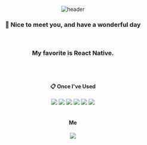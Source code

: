 <div align="center"> 

![header](https://capsule-render.vercel.app/api?type=transparent&color=auto&height=150&section=header&text=JustcallmeHarmony&fontSize=90&fontColor=333333)
 
###  :wave: Nice to meet you, and have a wonderful day

<br/>

###  My favorite is React Native.



  
 <br/>
 <br/>
  
####  :clipboard: Once I've Used 
  <img src="https://img.shields.io/badge/react-61DAFB?style=for-the-badge&logo=react&logoColor=black"> 
  <img src="https://img.shields.io/badge/firebase-FFCA28?style=for-the-badge&logo=firebase&logoColor=white">
  <img src="https://img.shields.io/badge/javascript-F7DF1E?style=for-the-badge&logo=javascript&logoColor=black"> 
  <img src="https://img.shields.io/badge/git-F05032?style=for-the-badge&logo=git&logoColor=white">
  <img src="https://img.shields.io/badge/github-181717?style=for-the-badge&logo=github&logoColor=white">
  <img src="https://img.shields.io/badge/Figma-333?style=for-the-badge&logo=Figma&logoColor=F7DF1E">
   
  
  
   <br/>
 <br/>
 
####  Me

 
 <a href="https://velog.io/@rlawnsduq311/posts" target="_blank"><img src="https://img.shields.io/badge/Velog-20C997?style=for-the-badg&logo=Velog&logoColor=fff"/></a>
</div>
